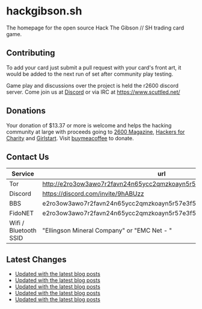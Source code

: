 # hackgibson.sh
The homepage for the open source Hack The Gibson // SH trading card game.


## Contributing

To add your card just submit a pull request with your card's front art, it would be added to the next run of set after community play testing.

Game play and discussions over the project is held the r2600 discord server. Come join us at [Discord](https://discord.com/invite/9hABUzz) or via IRC at https://www.scuttled.net/


## Donations

Your donation of $13.37 or more is welcome and helps the hacking community at large with proceeds going to [2600 Magazine](https://2600.com/), [Hackers for Charity](https://hackersforcharity.org) and [Girlstart](https://girlstart.org).  Visit [buymeacoffee](https://www.buymeacoffee.com/hackgibson.sh) to donate.


## Contact Us

Service | url
-|-
Tor | http://e2ro3ow3awo7r2favn24n65ycc2qmzkoayn5r57e3f56nvjwdcgg32ad.onion
Discord | https://discord.com/invite/9hABUzz
BBS | e2ro3ow3awo7r2favn24n65ycc2qmzkoayn5r57e3f56nvjwdcgg32ad.onion:23
FidoNET | e2ro3ow3awo7r2favn24n65ycc2qmzkoayn5r57e3f56nvjwdcgg32ad.onion:24554
Wifi / Bluetooth SSID | "Ellingson Mineral Company" or "EMC Net - <fidonet address>"

## Latest Changes
<!-- BLOG-POST-LIST:START -->
- [Updated with the latest blog posts](https://github.com/DFW2600/hackgibson.sh/commit/ba906ed492b397979a6485ee5b681d927202a607)
- [Updated with the latest blog posts](https://github.com/DFW2600/hackgibson.sh/commit/f28827b3cb4a1ae1afdf93bbb3a014149ffd81f9)
- [Updated with the latest blog posts](https://github.com/DFW2600/hackgibson.sh/commit/15cceb9dcea86c4b6540ef3ed1326b1c81500281)
- [Updated with the latest blog posts](https://github.com/DFW2600/hackgibson.sh/commit/67ff2a028afd5756126e1fbebc725e0cef8df2d6)
- [Updated with the latest blog posts](https://github.com/DFW2600/hackgibson.sh/commit/ede3d60161b680b618ce98b9ad9df6ca77b558e8)
<!-- BLOG-POST-LIST:END -->

